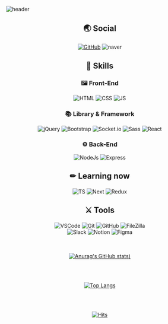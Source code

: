 ![header](https://capsule-render.vercel.app/api?type=Waving&color=auto&height=180&section=header&text=Yoonstar's%20github%20&fontSize=60)

## <p align="center"> 🌏 Social </p>

<div align="center">
<a href="https://github.com/yoonstar1996" target="_blank"><img alt="GitHub" src ="https://img.shields.io/badge/GitHub-181717.svg?&?style=plastic&logo=GitHub&logoColor=white"/></a>
<img alt="naver" src ="https://img.shields.io/badge/yagobo1110@naver.com-52db4b.svg?&?style=plastic&logo=Naver&logoColor=white"/>
</div>

## <p align="center"> 💪 Skills </p>

### <p align="center"> 🖼 Front-End </p>

<div align="center">
<img alt="HTML" src ="https://img.shields.io/badge/HTML-E34F26.svg?&style=plastic&logo=HTML5&logoColor=white"/>
<img alt="CSS" src ="https://img.shields.io/badge/CSS-1572B6.svg?&?style=plastic&logo=CSS3&logoColor=white"/>
<img alt="JS" src ="https://img.shields.io/badge/JavaScript-F7DF1E.svg?&?style=plastic&logo=JavaScript&logoColor=white"/>
</div>

### <p align="center"> 📚 Library & Framework </p>

<div align="center">
<img alt="jQuery" src ="https://img.shields.io/badge/jQuery-0769AD.svg?&?style=plastic&logo=jQuery&logoColor=white"/>
<img alt="Bootstrap" src ="https://img.shields.io/badge/Bootstrap-7952B3.svg?&?style=plastic&logo=Bootstrap&logoColor=white"/>
<img alt="Socket.io" src ="https://img.shields.io/badge/Socket.io-010101.svg?&?style=plastic&logo=Socket.io&logoColor=white"/>
<img alt="Sass" src ="https://img.shields.io/badge/Sass-CC6699.svg?&?style=plastic&logo=Sass&logoColor=white"/>
<img alt="React" src ="https://img.shields.io/badge/React-61DAFB.svg?&?style=plastic&logo=React&logoColor=white"/>
</div>

### <p align="center"> ⚙ Back-End </p>

<div align="center">
<img alt="NodeJs" src ="https://img.shields.io/badge/Node.js-339933.svg?&?style=plastic&logo=Node.js&logoColor=white"/>
<img alt="Express" src ="https://img.shields.io/badge/Express-000000.svg?&?style=plastic&logo=Express&logoColor=white"/>
</div>

## <p align="center"> ✏ Learning now </p>

<div align="center">

<img alt="TS" src ="https://img.shields.io/badge/TypeScript-3178C6.svg?&?style=plastic&logo=TypeScript&logoColor=white"/>
<img alt="Next" src ="https://img.shields.io/badge/Next.js-000000.svg?&?style=plastic&logo=Next.js&logoColor=white"/>
<img alt="Redux" src ="https://img.shields.io/badge/Redux-7952B3.svg?&?style=plastic&logo=Redux&logoColor=white"/>
</div>

## <p align="center"> ⚔ Tools </p>

<div align="center">
<img alt="VSCode" src ="https://img.shields.io/badge/Visual Studio Code-007ACC.svg?&?style=plastic&logo=Visual Studio Code&logoColor=white"/>
<img alt="Git" src ="https://img.shields.io/badge/Git-F05032.svg?&?style=plastic&logo=Git&logoColor=white"/>
<img alt="GitHub" src ="https://img.shields.io/badge/GitHub-181717.svg?&?style=plastic&logo=GitHub&logoColor=white"/>
<img alt="FileZilla" src ="https://img.shields.io/badge/FileZilla-BF0000.svg?&?style=plastic&logo=FileZilla&logoColor=white"/>
<br>
<img alt="Slack" src ="https://img.shields.io/badge/Slack-4A154B.svg?&?style=plastic&logo=Slack&logoColor=white"/>
<img alt="Notion" src ="https://img.shields.io/badge/Notion-000000.svg?&?style=plastic&logo=Notion&logoColor=white"/>
<img alt="Figma" src ="https://img.shields.io/badge/Figma-F24E1E.svg?&?style=plastic&logo=Figma&logoColor=white"/>
</div>

<br>
<br>

<div align="center">

[![Anurag's GitHub stats](https://github-readme-stats.vercel.app/api?username=yoonstar1996&show_icons=true&theme=radical))](https://github.com/yoonstar1996/github-readme-stats)

<br>
<br>

[![Top Langs](https://github-readme-stats.vercel.app/api/top-langs/?username=yoonstar1996&layout=compact&exclude_repo=https://github.com/yoonstar1996/kdt-2nd)](https://github.com/yoonstar1996/github-readme-stats)

<br>
<br>

[![Hits](https://hits.seeyoufarm.com/api/count/incr/badge.svg?url=https://github.com/yoonstar1996%2Fgjbae1212%2Fhit-counter)](https://github.com/yoonstar1996)                    
</div>
